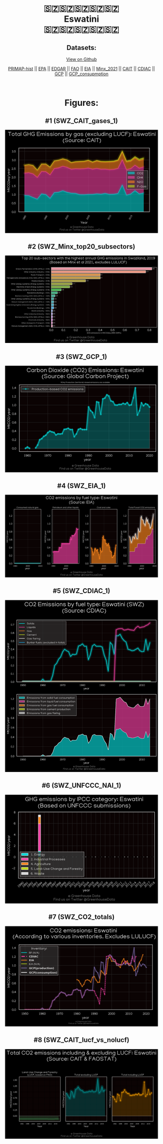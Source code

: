 
<center>
<h1 align="center">
🇸🇿🇸🇿🇸🇿🇸🇿🇸🇿
<br>
Eswatini
<br>
🇸🇿🇸🇿🇸🇿🇸🇿🇸🇿
</h1>
<h2>Datasets:</h2>
<p><a href="https://github.com/dquintani/GreenhouseData/tree/master/country_data/SWZ_Eswatini/data">View on Github</a>
<br></p><p><a href="data/SWZ_PRIMAP-hist.csv">PRIMAP-hist</a> || <a href="data/SWZ_EPA.csv">EPA</a> || <a href="data/SWZ_EDGAR.csv">EDGAR</a> || <a href="data/SWZ_FAO.csv">FAO</a> || <a href="data/SWZ_EIA.csv">EIA</a> || <a href="data/SWZ_Minx_2021.csv">Minx_2021</a> || <a href="data/SWZ_CAIT.csv">CAIT</a> || <a href="data/SWZ_CDIAC.csv">CDIAC</a> || <a href="data/SWZ_GCP.csv">GCP</a> || <a href="data/SWZ_GCP_consupmption.csv">GCP_consupmption</a></p><p><br></p>
<h1>Figures:</h1><h2>#1 (SWZ_CAIT_gases_1)</h2>
<p><img alt="" src="figures/SWZ_CAIT_gases_1.png" /></p><h2>#2 (SWZ_Minx_top20_subsectors)</h2>
<p><img alt="" src="figures/SWZ_Minx_top20_subsectors.png" /></p><h2>#3 (SWZ_GCP_1)</h2>
<p><img alt="" src="figures/SWZ_GCP_1.png" /></p><h2>#4 (SWZ_EIA_1)</h2>
<p><img alt="" src="figures/SWZ_EIA_1.png" /></p><h2>#5 (SWZ_CDIAC_1)</h2>
<p><img alt="" src="figures/SWZ_CDIAC_1.png" /></p><h2>#6 (SWZ_UNFCCC_NAI_1)</h2>
<p><img alt="" src="figures/SWZ_UNFCCC_NAI_1.png" /></p><h2>#7 (SWZ_CO2_totals)</h2>
<p><img alt="" src="figures/SWZ_CO2_totals.png" /></p><h2>#8 (SWZ_CAIT_lucf_vs_nolucf)</h2>
<p><img alt="" src="figures/SWZ_CAIT_lucf_vs_nolucf.png" /></p>